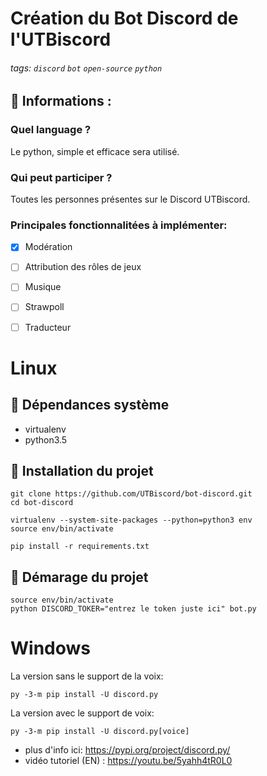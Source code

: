 # Création du Bot Discord de l'UTBiscord

###### tags: `discord` `bot` `open-source` `python`


## :memo: Informations :

### Quel language ?

Le python, simple et efficace sera utilisé.

### Qui peut participer ?

Toutes les personnes présentes sur le Discord UTBiscord.

### Principales fonctionnalitées à implémenter:
- [x] Modération
- [ ] Attribution des rôles de jeux
- [ ] Musique
- [ ] Strawpoll
- [ ] Traducteur


# Linux

## :wrench: Dépendances système

- virtualenv
- python3.5


## :wrench: Installation du projet

```
git clone https://github.com/UTBiscord/bot-discord.git
cd bot-discord

virtualenv --system-site-packages --python=python3 env
source env/bin/activate

pip install -r requirements.txt

```

## :wrench: Démarage du projet

```
source env/bin/activate
python DISCORD_TOKER="entrez le token juste ici" bot.py

```

# Windows

La version sans le support de la voix:
```
py -3-m pip install -U discord.py

```
La version avec le support de voix:

```
py -3-m pip install -U discord.py[voice] 
```

- plus d'info ici: https://pypi.org/project/discord.py/  
- vidéo tutoriel (EN) : https://youtu.be/5yahh4tR0L0
